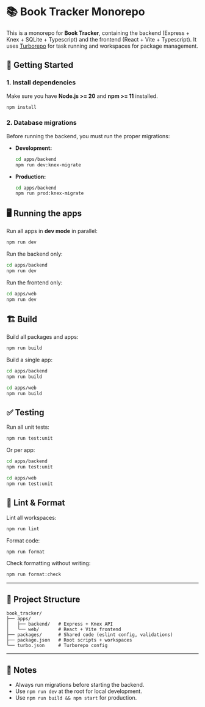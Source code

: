 # 📚 Book Tracker Monorepo

This is a monorepo for **Book Tracker**, containing the backend (Express + Knex + SQLite + Typescript) and the frontend (React + Vite + Typescript).
It uses [Turborepo](https://turbo.build/) for task running and workspaces for package management.

## 🚀 Getting Started

### 1. Install dependencies

Make sure you have **Node.js >= 20** and **npm >= 11** installed.

```bash
npm install
```

### 2. Database migrations

Before running the backend, you must run the proper migrations:

- **Development:**

  ```bash
  cd apps/backend
  npm run dev:knex-migrate
  ```

- **Production:**

  ```bash
  cd apps/backend
  npm run prod:knex-migrate
  ```

## 🖥️ Running the apps

Run all apps in **dev mode** in parallel:

```bash
npm run dev
```

Run the backend only:

```bash
cd apps/backend
npm run dev
```

Run the frontend only:

```bash
cd apps/web
npm run dev
```

## 🏗️ Build

Build all packages and apps:

```bash
npm run build
```

Build a single app:

```bash
cd apps/backend
npm run build
```

```bash
cd apps/web
npm run build
```

## ✅ Testing

Run all unit tests:

```bash
npm run test:unit
```

Or per app:

```bash
cd apps/backend
npm run test:unit
```

```bash
cd apps/web
npm run test:unit
```

## 🧹 Lint & Format

Lint all workspaces:

```bash
npm run lint
```

Format code:

```bash
npm run format
```

Check formatting without writing:

```bash
npm run format:check
```

---

## 📂 Project Structure

```
book_tracker/
├── apps/
│   ├── backend/   # Express + Knex API
│   └── web/       # React + Vite frontend
├── packages/      # Shared code (eslint config, validations)
├── package.json   # Root scripts + workspaces
└── turbo.json     # Turborepo config
```

---

## 🔑 Notes

- Always run migrations before starting the backend.
- Use `npm run dev` at the root for local development.
- Use `npm run build && npm start` for production.
